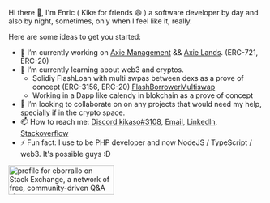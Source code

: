 
Hi there 👋, I'm Enric ( Kike for friends 😄 ) a software developer by day and also by night, sometimes, only when I feel like it, really.

Here are some ideas to get you started:

- 🔭 I’m currently working on [Axie Management](https://tracker.axie.management/) && [Axie Lands](https://axielands.app/). (ERC-721, ERC-20)
- 🌱 I’m currently learning about web3 and cryptos.
    - Solidiy FlashLoan with multi swpas between dexs as a prove of concept (ERC-3156, ERC-20) [FlashBorrowerMultiswap](https://github.com/eborrallo/FlashBorrowerMultiswap)
    - Working in a Dapp like calendy in blokchain as a prove of concept
- 👯 I’m looking to collaborate on  on any projects that would need my help, specially if in the crypto space.
- 📫 How to reach me: [Discord kikaso#3108](https://discordapp.com/users/184728912763420672/), [Email](mailto:borrallorodriguez@gmail.com), [LinkedIn](https://www.linkedin.com/in/eborrallo/), [Stackoverflow](https://stackoverflow.com/users/9033868/eborrallo)
- ⚡ Fun fact: I use to be PHP developer and now NodeJS / TypeScript / web3. It's possible guys :D


<a href="https://stackexchange.com/users/12392412"><img src="https://stackexchange.com/users/flair/12392412.png" width="208" height="58" alt="profile for eborrallo on Stack Exchange, a network of free, community-driven Q&amp;A sites" title="profile for eborrallo on Stack Exchange, a network of free, community-driven Q&amp;A sites"></a>
